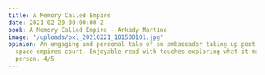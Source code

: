 ```yaml
---
title: A Memory Called Empire
date: 2021-02-20 00:00:00 Z
book: A Memory Called Empire - Arkady Martine
image: "/uploads/pxl_20210221_101500101.jpg"
opinion: An engaging and personal tale of an ambassador taking up post in a sudo roman
  space empires court. Enjoyable read with touches exploring what it means to be a
  person. 4/5
---
```


